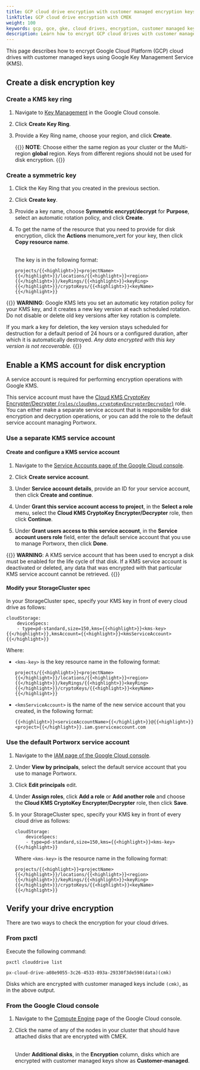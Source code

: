 ```yaml
---
title: GCP cloud drive encryption with customer managed encryption keys
linkTitle: GCP cloud drive encryption with CMEK
weight: 100
keywords: gcp, gce, gke, cloud drives, encryption, customer managed key, cmek
description: Learn how to encrypt GCP cloud drives with customer managed keys.
---
```


This page describes how to encrypt Google Cloud Platform (GCP) cloud drives with customer managed keys using Google Key Management Service (KMS).

## Create a disk encryption key

### Create a KMS key ring 

1. Navigate to [Key Management](https://console.cloud.google.com/security/kms/keyrings) in the Google Cloud console.

2. Click **Create Key Ring**.

3. Provide a Key Ring name, choose your region, and click **Create**.

    {{<info>}}
**NOTE**: Choose either the same region as your cluster or the Multi-region **global** region. Keys from different regions should not be used for disk encryption.
    {{</info>}}

### Create a symmetric key

1. Click the Key Ring that you created in the previous section.

2. Click **Create key**.

3. Provide a key name, choose **Symmetric encrypt/decrypt** for **Purpose**, select an automatic rotation policy, and click **Create**.

4. To get the name of the resource that you need to provide for disk encryption, click the **Actions** menu<span class="material-icons">more_vert</span> for your key, then click **Copy resource name**.<br><br>

    The key is in the following format:

    ```text
    projects/{{<highlight>}}<projectName>{{</highlight>}}/locations/{{<highlight>}}<region>{{</highlight>}}/keyRings/{{<highlight>}}<keyRing>{{</highlight>}}/cryptoKeys/{{<highlight>}}<keyName>{{</highlight>}}
    ```

{{<info>}}
**WARNING**: Google KMS lets you set an automatic key rotation policy for your KMS key, and it creates a new key version at each scheduled rotation. Do not disable or delete old key versions after key rotation is complete.

If you mark a key for deletion, the key version stays scheduled for destruction for a default period of 24 hours or a configured duration, after which it is automatically destroyed. _Any data encrypted with this key version is not recoverable._
{{</info>}}

## Enable a KMS account for disk encryption

A service account is required for performing encryption operations with Google KMS.

This service account must have the [Cloud KMS CryptoKey Encrypter/Decrypter 
(`roles/cloudkms.cryptoKeyEncrypterDecrypter`)](https://cloud.google.com/kms/docs/reference/permissions-and-roles#cloudkms.cryptoKeyEncrypterDecrypter) role. You can either make a separate service account that is responsible for disk encryption and decryption operations, or you can add the role to the default service account managing Portworx.


### Use a separate KMS service account

#### Create and configure a KMS service account

1. Navigate to the [Service Accounts page of the Google Cloud console](https://console.cloud.google.com/iam-admin/serviceaccounts).

2. Click **Create service account**.

3. Under **Service account details**, provide an ID for your service account, then click **Create and continue**.

3. Under **Grant this service account access to project**, in the **Select a role** menu, select the **Cloud KMS CryptoKey Encrypter/Decrypter** role, then click **Continue**.

4. Under **Grant users access to this service account**, in the **Service account users role** field, enter the default service account that you use to manage Portworx, then click **Done**.

{{<info>}}
**WARNING**: A KMS service account that has been used to encrypt a disk must be enabled for the life cycle of that disk. If a KMS service account is deactivated or deleted, any data that was encrypted with that particular KMS service account cannot be retrieved.
{{</info>}}

#### Modify your StorageCluster spec

In your StorageCluster spec, specify your KMS key in front of every cloud drive as follows:

```text
cloudStorage:
    deviceSpecs:
    - type=pd-standard,size=150,kms={{<highlight>}}<kms-key>{{</highlight>}},kmsAccount={{<highlight>}}<kmsServiceAccount>{{</highlight>}}
```

Where:

* `<kms-key>` is the key resource name in the following format:

    ```text
    projects/{{<highlight>}}<projectName>{{</highlight>}}/locations/{{<highlight>}}<region>{{</highlight>}}/keyRings/{{<highlight>}}<keyRing>{{</highlight>}}/cryptoKeys/{{<highlight>}}<keyName>{{</highlight>}}
    ```

* `<kmsServiceAccount>` is the name of the new service account that you created, in the following format:

    ```text
    {{<highlight>}}<serviceAccountName>{{</highlight>}}@{{<highlight>}}<project>{{</highlight>}}.iam.gserviceaccount.com
    ```

### Use the default Portworx service account

1. Navigate to the [IAM page of the Google Cloud console](https://console.cloud.google.com/iam-admin/iam).

2. Under **View by principals**, select the default service account that you use to manage Portworx.

3. Click **Edit principals** <span class="material-icons">edit</span>.

4. Under **Assign roles**, click **Add a role** or **Add another role** and choose the **Cloud KMS CryptoKey Encrypter/Decrypter** role, then click **Save**.

5. In your StorageCluster spec, specify your KMS key in front of every cloud drive as follows:

    ```text
    cloudStorage:
        deviceSpecs:
        - type=pd-standard,size=150,kms={{<highlight>}}<kms-key>{{</highlight>}}
    ```

    Where `<kms-key>` is the resource name in the following format:

    ```text
    projects/{{<highlight>}}<projectName>{{</highlight>}}/locations/{{<highlight>}}<region>{{</highlight>}}/keyRings/{{<highlight>}}<keyRing>{{</highlight>}}/cryptoKeys/{{<highlight>}}<keyName>{{</highlight>}}
    ```

## Verify your drive encryption

There are two ways to check the encryption for your cloud drives.

### From pxctl

Execute the following command:

```text
pxctl clouddrive list
```
```output
px-cloud-drive-a08e9055-3c26-4533-893a-29330f3de598(data)(cmk)
```

Disks which are encrypted with customer managed keys include `(cmk)`, as in the above output.

### From the Google Cloud console

1. Navigate to the [Compute Engine](https://console.cloud.google.com/compute/instances) page of the Google Cloud console.

2. Click the name of any of the nodes in your cluster that should have attached disks that are encrypted with CMEK.<br><br>

    Under **Additional disks**, in the **Encryption** column, disks which are encrypted with customer managed keys show as **Customer-managed**.